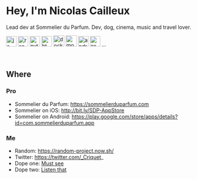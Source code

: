 # Hey, I'm Nicolas Cailleux

Lead dev at Sommelier du Parfum. Dev, dog, cinema, music and travel lover.

<img src="https://upload.wikimedia.org/wikipedia/commons/thumb/9/99/Unofficial_JavaScript_logo_2.svg/1200px-Unofficial_JavaScript_logo_2.svg.png" alt="js" height="28"/>  <img src="https://e7.pngegg.com/pngimages/18/497/png-clipart-black-and-blue-atom-icon-screenshot-react-javascript-responsive-web-design-github-angularjs-github-logo-electric-blue.png" alt="react" height="28"/>  <img src="https://upload.wikimedia.org/wikipedia/commons/thumb/c/c3/Python-logo-notext.svg/1200px-Python-logo-notext.svg.png" alt="python" height="28"/>  <img src="https://image.flaticon.com/icons/png/512/29/29515.png" alt="html" height="28"/>  <img src="https://cdn.iconscout.com/icon/free/png-256/docker-226091.png" alt="docker" height="30"/>  <img src="https://img.icons8.com/color/48/000000/mongodb.png" alt="mongo" height="30"/> <img src="https://icons-for-free.com/iconfiles/png/512/Android-1320568265274623818.png" alt="android" height="28"/> <img src="https://icon-icons.com/icons2/2148/PNG/128/expo_icon_132404.png" alt="expo" height="28"/> ...

<br/>

## Where

### Pro
- Sommelier du Parfum: https://sommelierduparfum.com
- Sommelier on iOS: http://bit.ly/SDP-AppStore
- Sommelier on Android: https://play.google.com/store/apps/details?id=com.sommelierduparfum.app

### Me
- Random: https://random-project.now.sh/
- Twitter: https://twitter.com/_Criquet_
- Dope one: <a href="https://www.youtube.com/watch?v=7iPyz6Yqwl4">Must see</a>
- Dope two: <a href="https://www.youtube.com/watch?v=euYS4ldiMjc">Listen that</a>
